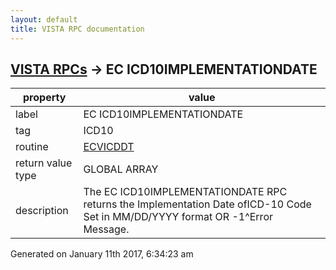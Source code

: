 ```yaml
---
layout: default
title: VISTA RPC documentation
---
```




## [VISTA RPCs](TableOfContent.md) &#8594; EC ICD10IMPLEMENTATIONDATE 

 property | value 
--- | --- 
 label | EC ICD10IMPLEMENTATIONDATE
 tag | ICD10
 routine | [ECVICDDT](http://code.osehra.org/dox/Routine_ECVICDDT_source.html)
 return value type | GLOBAL ARRAY
 description | The EC ICD10IMPLEMENTATIONDATE RPC returns the Implementation Date ofICD-10 Code Set in MM/DD/YYYY format OR  -1^Error Message.




Generated on January 11th 2017, 6:34:23 am